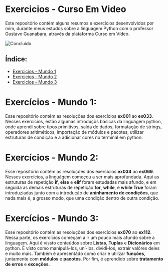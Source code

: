 # Exercicios - Curso Em Video

Este repositório contém alguns resumos e exercícios desenvolvidos por mim, durante meus estudos sobre a linguagem Python com o professor Gustavo Guanabara, através da plataforma Curso em Vídeo. 

![Concluido](http://img.shields.io/static/v1?label=STATUS&message=%20CONCLUIDO&color=GREEN&style=for-the-badge)

## Índice:
* [Exercicios - Mundo 1](#Exercicios---Mundo-1)
* [Exercicios - Mundo 2](#Exercicios---Mundo-2)
* [Exercicios - Mundo 3](#Exercicios---Mundo-3)

# Exercícios - Mundo 1:

Esse repositório contém as resoluções dos exercícios **ex001** ao **ex033**. Nesses exercícios, estão algumas introduçõs básicas da linguágem python, onde aprendi sobre tipos primitivos, saída de dados, formatação de strings, operadores aritiméticos, importação de módulos e pacotes, utilizar estruturas de condição e a adicionar cores no terminal em python.

# Exercícios - Mundo 2:

Esse repositório contém as resoluções dos exercícios **ex034** ao **ex069**. Nesses exercícios, a linguágem começou a ser mais aprofundada. Aqui as estruturas de repetição **if**, **else** e **elif** foram estudadas mais afundo, e em seguida as demais estruturas de repetição **for**, **while**, e **while True** foram introduziadas junto com a introdução de **aninhamento de condições**, que nada mais é, a grosso modo, que uma condição dentro de outra condição.

# Exercícios - Mundo 3:

Esse repositório contém as resoluções dos exercícios **ex070** ao **ex112**. Nessa parte, os exercícios começam a ir um pouco mais afundo sobre a linguagem. Aqui é víssto conteúdos sobre **Listas**, **Tuplas** e **Dicionários** em python. É vísto como manipulá-los, uní-los, dividí-los, extrair valóres deles e muito mais. Também é apresentádo como criar e utilízar **funções**, juntamente com **módulos** e **pacotes**. Por fim, é aprendido sobre **tratamento de erros** e **exceções**.
